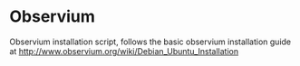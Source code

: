 # Observium
Observium installation script, follows the basic observium installation guide at http://www.observium.org/wiki/Debian_Ubuntu_Installation

